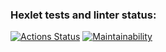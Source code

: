 ### Hexlet tests and linter status:
[![Actions Status](https://github.com/polina-belyakaeva/frontend-project-44/workflows/hexlet-check/badge.svg)](https://github.com/polina-belyakaeva/frontend-project-44/actions) 
[![Maintainability](https://api.codeclimate.com/v1/badges/d6ed50d50658cdbb7299/maintainability)](https://codeclimate.com/github/polina-belyakaeva/frontend-project-44/maintainability)
